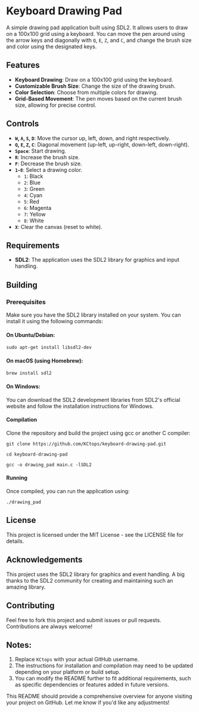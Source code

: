 # Keyboard Drawing Pad

A simple drawing pad application built using SDL2. It allows users to draw on a 100x100 grid using a keyboard. You can move the pen around using the arrow keys and diagonally with `Q`, `E`, `Z`, and `C`, and change the brush size and color using the designated keys.

## Features

- **Keyboard Drawing**: Draw on a 100x100 grid using the keyboard.
- **Customizable Brush Size**: Change the size of the drawing brush.
- **Color Selection**: Choose from multiple colors for drawing.
- **Grid-Based Movement**: The pen moves based on the current brush size, allowing for precise control.

## Controls

- **`W`, `A`, `S`, `D`**: Move the cursor up, left, down, and right respectively.
- **`Q`, `E`, `Z`, `C`**: Diagonal movement (up-left, up-right, down-left, down-right).
- **`Space`**: Start drawing.
- **`R`**: Increase the brush size.
- **`F`**: Decrease the brush size.
- **`1`-`8`**: Select a drawing color.
  - `1`: Black
  - `2`: Blue
  - `3`: Green
  - `4`: Cyan
  - `5`: Red
  - `6`: Magenta
  - `7`: Yellow
  - `8`: White
- **`X`**: Clear the canvas (reset to white).

## Requirements

- **SDL2**: The application uses the SDL2 library for graphics and input handling.

## Building

### Prerequisites
Make sure you have the SDL2 library installed on your system. You can install it using the following commands:

#### On Ubuntu/Debian:
````sudo apt-get install libsdl2-dev````
#### On macOS (using Homebrew):
````brew install sdl2````
#### On Windows:
You can download the SDL2 development libraries from SDL2's official website and follow the installation instructions for Windows.

#### Compilation
Clone the repository and build the project using gcc or another C compiler:

````git clone https://github.com/KCtops/keyboard-drawing-pad.git````

````cd keyboard-drawing-pad````

````gcc -o drawing_pad main.c -lSDL2````
#### Running
Once compiled, you can run the application using:

````./drawing_pad````
## License
This project is licensed under the MIT License - see the LICENSE file for details.

## Acknowledgements
This project uses the SDL2 library for graphics and event handling.
A big thanks to the SDL2 community for creating and maintaining such an amazing library.

## Contributing
Feel free to fork this project and submit issues or pull requests. Contributions are always welcome!

## Notes:
1. Replace `KCtops` with your actual GitHub username.
2. The instructions for installation and compilation may need to be updated depending on your platform or build setup.
3. You can modify the README further to fit additional requirements, such as specific dependencies or features added in future versions.

This README should provide a comprehensive overview for anyone visiting your project on GitHub. Let me know if you'd like any adjustments!
